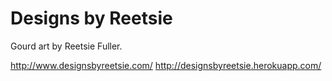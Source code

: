 Designs by Reetsie 
=======

Gourd art by Reetsie Fuller.

http://www.designsbyreetsie.com/
http://designsbyreetsie.herokuapp.com/ 
